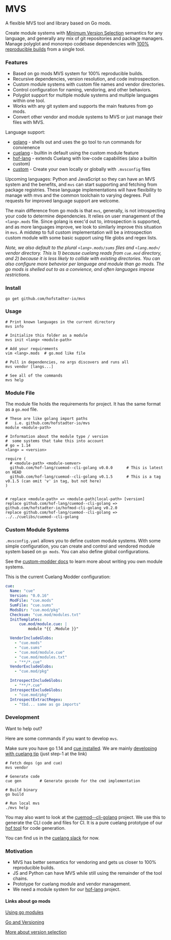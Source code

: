 # MVS

A flexible MVS tool and library based on Go mods.

Create module systems with [Minimum Version Selection](https://research.swtch.com/vgo-mvs) semantics
for any language, and generally any mix of git repositories and package managers.
Manage polyglot and monorepo codebase dependencies with
[100% reproducible builds](https://github.com/golang/go/wiki/Modules#version-selection) from a single tool.


### Features

- Based on go mods MVS system for 100% reproducible builds.
- Recursive dependencies, version resolution, and code instrospection.
- Custom module systems with custom file names and vendor directories.
- Control configuration for naming, vendoring, and other behaviors.
- Polyglot support for multiple module systems and multiple languages within one tool.
- Works with any git system and supports the main features from go mods.
- Convert other vendor and module systems to MVS or just manage their files with MVS.

Language support:

- [golang](https://golang.org) - shells out and uses the go tool to run commands for convienence
- [cuelang](https://cuelang.org) - builtin in default using the custom module feature
- [hof-lang](https://hof-lang.org) - extends Cuelang with low-code capabilities (also a builtin custom)
- [custom](./docs/custom-modders.md) - Create your own locally or globally with `.mvsconfig` files

Upcoming languages: Python and JavaScript
so they can have an MVS system and the benefits,
and `mvs` can start supporting and fetching from package registries.
These language implementations will have flexibility to
manage with mvs and the common toolchain to varying degrees.
Pull requests for improved language support are welcome.

The main difference from go mods is that `mvs`, generally,
is not introspecting your code to determine dependencies.
It relies on user management of the `<lang>.mods` file.
Since golang is exec'd out to, introspection is supported,
and as more languages improve, we look to similarly
improve this situation in `mvs`.
A midstep to full custom implementation will be a
introspection custom module with some basic support
using file globs and regex lists.

_Note, we also default to the plural `<lang>.mods/sums` files and `<lang.mod>/` vendor directory.
This is 1) because cuelang reads from `cue.mod` directory, and 2) because it is less likely
to collide with existing directories.
You can also configure more behavior per language and module than go mods.
The go mods is shelled out to as a convience, and often languages impose restrictions._


### Install

```shell
go get github.com/hofstadter-io/mvs
```


### Usage

```shell
# Print known languages in the current directory
mvs info

# Initialize this folder as a module
mvs init <lang> <module-path>

# Add your requirements
vim <lang>.mods  # go.mod like file

# Pull in dependencies, no args discovers and runs all
mvs vendor [langs...]

# See all of the commands
mvs help
```


### Module File

The module file holds the requirements for project.
It has the same format as a `go.mod` file.

```
# These are like golang import paths
#   i.e. github.com/hofstadter-io/mvs
module <module-path> 

# Information about the module type / version
#  some systems that take this into account
# go = 1.14
<lang> = <version>

require (
  # <module-path> <module-semver>
  github.com/hof-lang/cuemod--cli-golang v0.0.0      # This is latest on HEAD
  github.com/hof-lang/cuemod--cli-golang v0.1.5      # This is a tag v0.1.5 (can omit 'v' in tag, but not here)
)


# replace <module-path> => <module-path|local-path> [version]
replace github.com/hof-lang/cuemod--cli-golang => github.com/hofstadter-io/hofmod-cli-golang v0.2.0
replace github.com/hof-lang/cuemod--cli-golang => ../../cuelibs/cuemod--cli-golang

```


### Custom Module Systems

`.mvsconfig.yaml` allows you to define custom module systems.
With some simple configuration, you can create and control
and vendored module system based on `go mods`.
You can also define global configurations.

See the [custom-modder docs](./docs/custom-modders.md)
to learn more about writing
you own module systems.

This is the current Cuelang Modder configuration:

```yaml
cue:
  Name: "cue"
  Version: "0.0.16"
  ModFile: "cue.mods"
  SumFile: "cue.sums"
  ModsDir: "cue.mod/pkg"
  Checksum: "cue.mod/modules.txt"
  InitTemplates:
      cue.mod/module.cue: |
          module "{{ .Module }}"

  VendorIncludeGlobs:
    - "cue.mods"
    - "cue.sums"
    - "cue.mod/module.cue"
    - "cue.mod/modules.txt"
    - "**/*.cue"
  VendorExcludeGlobs:
    - "cue.mod/pkg"

  IntrospectIncludeGlobs:
    - "**/*.cue"
  IntrospectExcludeGlobs:
    - "cue.mod/pkg"
  IntrospectExtractRegex:
    - "tbd... same as go imports"
```


### Development

Want to help out?

Here are some commands if you want to develop `mvs`.

Make sure you have go 1.14 and [cue installed](https://cuelang.org/docs/install/).
We are mainly [developing with cuelang tip](https://github.com/cuelang/cue/blob/master/doc/contribute.md#overview-1) (just step-1 at the link)

```shell
# Fetch deps (go and cue)
mvs vendor

# Generate code
cue gen        # Generate gocode for the cmd implementation

# Build binary
go build

# Run local mvs
./mvs help
```

You may also want to look at the [cuemod--cli-golang](https://github.com/hof-lang/cuemod--cli-golang) project.
We use this to generate the CLI code and files for CI.
It is a pure cuelang prototype of our [hof tool](https://github.com/hofstadter-io/hof) for code generation.

You can find us in the
[cuelang slack](https://join.slack.com/t/cuelang/shared_invite/enQtNzQwODc3NzYzNTA0LTAxNWQwZGU2YWFiOWFiOWQ4MjVjNGQ2ZTNlMmIxODc4MDVjMDg5YmIyOTMyMjQ2MTkzMTU5ZjA1OGE0OGE1NmE)
for now.


### Motivation

- MVS has better semantics for vendoring and gets us closer to 100% reproducible builds.
- JS and Python can have MVS while still using the remainder of the tool chains.
- Prototype for cuelang module and vendor management.
- We need a module system for our [hof-lang](https://hof-lang.org) project.

#### Links about go mods

[Using go modules](https://blog.golang.org/using-go-modules)

[Go and Versioning](https://research.swtch.com/vgo)

[More about version selection](https://github.com/golang/go/wiki/Modules#version-selection)

